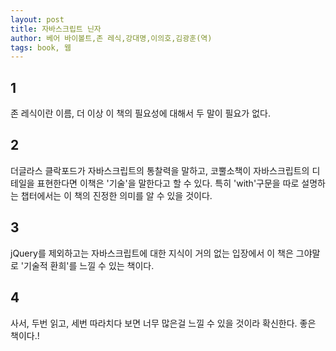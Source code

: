 ```yaml
---
layout: post
title: 자바스크립트 닌자
author: 베어 바이볼트,존 레식,강대명,이의호,김광훈(역)
tags: book, 웹
---
```


## 1
존 레식이란 이름, 더 이상 이 책의 필요성에 대해서 두 말이 필요가 없다.

## 2
더글라스 클락포드가 자바스크립트의 통찰력을 말하고, 코뿔소책이 자바스크립트의 디테일을 표현한다면 이책은 '기술'을 말한다고 할 수 있다. 특히 'with'구문을 따로 설명하는 챕터에서는 이 책의 진정한 의미를 알 수 있을 것이다.

## 3
jQuery를 제외하고는 자바스크립트에 대한 지식이 거의 없는 입장에서 이 책은 그야말로 '기술적 환희'를 느낄 수 있는 책이다.

## 4
사서, 두번 읽고, 세번 따라치다 보면 너무 많은걸 느낄 수 있을 것이라 확신한다. 좋은 책이다.!